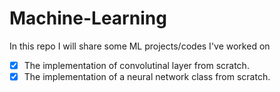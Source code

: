 # Machine-Learning
In this repo I will share some ML  projects/codes I've worked on


-[x] The implementation of convolutinal layer from scratch.
-[x] The implementation of a neural network class from scratch.
